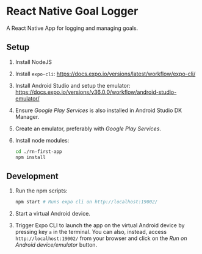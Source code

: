 # React Native Goal Logger

A React Native App for logging and managing goals.

## Setup

1. Install NodeJS
2. Install `expo-cli`: https://docs.expo.io/versions/latest/workflow/expo-cli/
3. Install Android Studio and setup the emulator: https://docs.expo.io/versions/v36.0.0/workflow/android-studio-emulator/
4. Ensure _Google Play Services_ is also installed in Android Studio DK Manager.
5. Create an emulator, preferably with _Google Play Services_.
6. Install node modules:

   ```bash
   cd ./rn-first-app
   npm install
   ```

## Development

1. Run the npm scripts:

   ```bash
   npm start # Runs expo cli on http://localhost:19002/
   ```

2. Start a virtual Android device.

3. Trigger Expo CLI to launch the app on the virtual Android device by pressing key `a` in the terminal. You can also, instead, access `http://localhost:19002/` from your browser and click on the _Run on Android device/emulator_ button.
